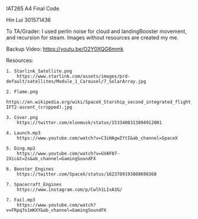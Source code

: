 IAT265 A4 Final Code

Hin Lui 301571436

To TA/Grader: I used perlin noise for cloud and landingBooster movement, and recursion for steam. Images without resources are created my me.

Backup Video:
    https://youtu.be/O2Y0XQG6mmk

Resources:

    1. Starlink_Satellite.png
        https://www.starlink.com/assets/images/prd-default/satellites/Module_1_Carousel/7_SolarArray.jpg

    2. Flame.png
        https://en.wikipedia.org/wiki/SpaceX_Starship_second_integrated_flight_test#/media/File:Starship-IFT2-ascent_(cropped).jpg

    3. Cover.png
        https://twitter.com/elonmusk/status/1533408313894912001

    4. Launch.mp3
        https://www.youtube.com/watch?v=C3iHAgwIYtI&ab_channel=SpaceX

    5. Ding.mp3
        https://www.youtube.com/watch?v=GVAF07-2Xic&t=2s&ab_channel=GamingSoundFX

    6. Booster_Engines
        https://twitter.com/SpaceX/status/1623789193888698368

    7. Spacecraft_Engines
        https://www.instagram.com/p/Cwlh1LIxA3G/

    7. Fail.mp3
        https://www.youtube.com/watch?v=FRpq7o1mKXY&ab_channel=GamingSoundFX